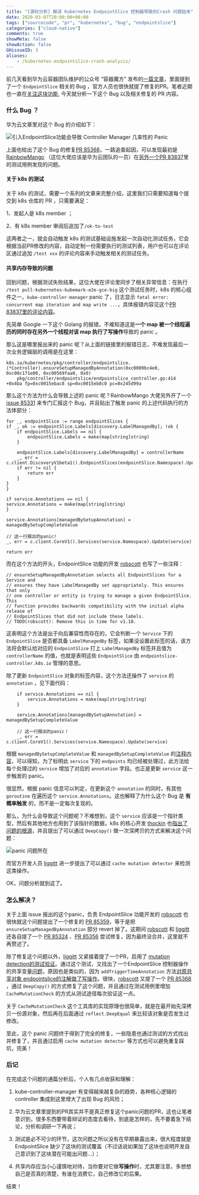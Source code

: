 ```yaml
---
title: "[源码分析] 解读 Kubernetes EndpointSlice 控制器导致的Crash 问题始末"
date: 2020-03-07T20:00:00+08:00
tags: ["sourcecode", "pr", "kubernetes", "bug", "endpointslice"]
categories: ["cloud-native"]
comments: true
showMeta: false
showAction: false
GHissueID: 3
aliases:
    - /kubernetes-endpointslice-crash-analysis/
---
```


前几天看到华为云容器团队维护的公众号 “容器魔方” 发布的[一篇文章](https://mp.weixin.qq.com/s/d-9QSu7Y2VuCmMWZgk4XyQ)，里面提到了一个 `EndpointSlice` 相关的 Bug ，官方人员也很快就提了修复的PR。笔者近期也一直在[关注这块功能](https://github.com/kubernetes/website/pull/18343), 今天就分析一下这个 Bug 以及相关修复的 PR 内容。

<!--more-->

### 什么 Bug ？

华为云文章里对这个 Bug 的介绍如下：

![引入EndpointSlice功能会导致 Controller Manager 几率性的 Panic](/images/2020/Mar/endpoint_slice_crash.jpg)

上面也给出了这个 Bug 的修复[PR 85368](https://github.com/kubernetes/kubernetes/pull/85368)，一路追查起因，可以发现最初是 [RainbowMango](https://github.com/RainbowMango) （这位大佬应该是华为云团队的一员）在[另外一个PR 83837](https://github.com/kubernetes/kubernetes/pull/83837#issuecomment-553715114)里的测试用例发现的问题。

#### 关于 k8s 的测试

关于 k8s 的测试，需要一个系列的文章来完整介绍，这里我们只需要知道每个提交到 k8s 仓库的 PR ，只需要满足：

1、发起人是 k8s member ；

2、有 k8s member 审阅后追加了`/ok-to-test`

这两者之一，就会自动触发 k8s 的测试基础设施发起一次自动化测试任务，它会根据当前PR修改的内容，自动定制一份需要执行的测试列表，用户也可以在评论区通过追加 `/test xxx` 的评论内容来手动触发相关的测试任务。

#### 共享内存导致的问题

回到问题，根据测试失败结果，这位大佬在评论里同步了相关异常信息：在执行 `/test pull-kubernetes-kubemark-e2e-gce-big` 这个测试任务时，k8s 的核心组件之一，`kube-controller-manager` panic 了，日志显示 `fatal error: concurrent map iteration and map write
...`，具体报错内容见这个[PR 83837里的评论内容](https://github.com/kubernetes/kubernetes/pull/83837#issuecomment-553715114)。

先简单 Google 一下这个 Golang 的报错，不难知道这是**一个 map 被一个线程遍历的同时存在另外一个线程对该 map 执行了写操作**导致的 panic 。

那么这是哪里报出来的 panic 呢？从上面的链接里的报错日志，不难发现最后一次业务逻辑层的调用是在这里：

```
k8s.io/kubernetes/pkg/controller/endpointslice.(*Controller).ensureSetupManagedByAnnotation(0xc0009bc4e0, 0xc00c171e00, 0xc00569faa0, 0x0)
	pkg/controller/endpointslice/endpointslice_controller.go:414 +0x4ba fp=0xc0015ebac8 sp=0xc0015eb8c0 pc=0x245d99a
```

那么这个方法为什么会导致上述的 panic 呢？RainbowMango 大佬另外开了一个 [issue 85331](https://github.com/kubernetes/kubernetes/issues/85331#issue-523321015) 来专门汇报这个 Bug，并且贴出了触发 panic 的上述代码执行的方法体部分：

```
for _, endpointSlice := range endpointSlices { 
if _, ok := endpointSlice.Labels[discovery.LabelManagedBy]; !ok { 
    if endpointSlice.Labels == nil { 
        endpointSlice.Labels = make(map[string]string) 
    } 

    endpointSlice.Labels[discovery.LabelManagedBy] = controllerName 
    _, err = c.client.DiscoveryV1beta1().EndpointSlices(endpointSlice.Namespace).Update(endpointSlice) 
    if err != nil { 
        return err 
    } 
} 
} 

if service.Annotations == nil { 
service.Annotations = make(map[string]string) 
} 

service.Annotations[managedBySetupAnnotation] = managedBySetupCompleteValue 

// 这一行报出的panic!
_, err = c.client.CoreV1().Services(service.Namespace).Update(service)

return err
```

而在这个方法的开头，EndpointSlice 功能的开发 [robscott](github.com/robscott) 也写了一些注释：

```
// ensureSetupManagedByAnnotation selects all EndpointSlices for a Service and
// ensures they have LabelManagedBy set appropriately. This ensures that only
// one controller or entity is trying to manage a given EndpointSlice. This
// function provides backwards compatibility with the initial alpha release of
// EndpointSlices that did not include these labels.
// TODO(robscott): Remove this in time for v1.18.
```

这表明这个方法是出于向后兼容性而存在的，它会判断一个 `Service` 下的 `EndpointSlice` 是否都具备 `LabelManagedBy` 标签，如果没设置此标签的话，该方法将会默认给对应的 `EndpointSlice` 打上 `LabelManagedBy` 标签并且值为 `controllerName` 的值，也就是表明这些 `EndpointSlice` 由 `endpointslice-controller.k8s.io` 管理的意思。

除了更新 `EndpointSlice` 对象的标签内容，这个方法还操作了 `service` 的 `annotation` ，见下面代码：

```
    if service.Annotations == nil {
        service.Annotations = make(map[string]string)
    }

    service.Annotations[managedBySetupAnnotation] = managedBySetupCompleteValue

    // 这一行报出的panic！
    _, err = c.client.CoreV1().Services(service.Namespace).Update(service)
```

根据 `managedBySetupCompleteValue` 和 `managedBySetupCompleteValue` 的[注释内容](https://github.com/kubernetes/kubernetes/blob/ded6ee953c68f8333ee6291e0bcb7e58604fac00/pkg/controller/endpointslice/endpointslice_controller.go#L60)，可以得知，为了标明此 `service` 下的 `endpoints` 均已经被处理过，此方法给每个处理过的 `service` 增加了对应的 `annotation` 字段。也正是更新 `service` 这一步触发的 panic。

很显然，根据 panic 信息可以判定，在更新这个 `annotation` 的同时，有其他 `goroutine` 在遍历这个 `service.Annotations`。这也解释了为什么这个 Bug 是 **有概率触发** 的，而不是一定每次复现的。

那么，为什么会导致这个问题呢？不难想到，这个 `service` 应该是一个指针类型，然后有其他地方也用到了该指针的数据，k8s 的核心开发 [thockin](github.com/thockin) 也[指出了问题的根源](https://github.com/kubernetes/kubernetes/issues/85331#issuecomment-554428828)，并且提出了可以通过 `DeepCopy()` 做一次深拷贝的方式来解决这个问题：

![panic 问题所在](/images/2020/Mar/thockin-comment-service-es-panic.jpg)

而官方开发人员 [liggitt](https://github.com/liggitt) 进一步提出了可以通过 `cache mutation detector` 来检测这类操作。

OK，问题分析就到这了。

### 怎么解决？

关于上面 issue 报出的这个panic，负责 EndpointSlice 功能开发的 [robscott](github.com/robscott) 也很快就这个问题提出了一个修复的 [PR 85359](https://github.com/kubernetes/kubernetes/pull/85359)，等于是把 `ensureSetupManagedByAnnotation` 部分 revert 掉了。这期间 [robscott](github.com/robscott) 和 [liggitt](https://github.com/liggitt) 还各自提了一个 [PR 85324](https://github.com/kubernetes/kubernetes/pull/85324) 、[PR 85356](https://github.com/kubernetes/kubernetes/pull/85356) 尝试修复，因为最终没合并，这里就不再赘述了。

除了修复这个问题以外，[liggitt](https://github.com/liggitt) 又紧接着提了一个PR，启用了 [mutation detection的测试验证](https://github.com/kubernetes/kubernetes/pull/85350)。通过这个测试，又找出了一个EndpointSlice 控制器操作的共享变量[问题](https://github.com/kubernetes/kubernetes/issues/85364)，原因也是类似的，因为 `addTriggerTimeAnnotation` 方法[对原共享对象 endpointslice的注解做了写操作](https://github.com/kubernetes/kubernetes/blob/86141c0cce2496508c2f9c1f1af3e6cbfb69f50c/pkg/controller/endpointslice/utils.go#L272)。很快，[robscott](github.com/robscott) 又提了一个 [PR 85368](https://github.com/kubernetes/kubernetes/pull/85368) ，通过 `DeepCopy()` 的方式修复了这个问题，并且通过在测试用例里增加 `CacheMutationCheck` 的方式从测试途径每次验证这一点。

关于 `CacheMutationCheck` 这个工具库的实现原理也很简单，就是在最开始先深拷贝一份源对象，然后再在后面通过 `reflect.DeepEqual` 来比较该对象是否发生过修改。

至此，这个 panic 问题终于得到了完全的修复，一些隐患也通过测试的方式找出并修复了，并且通过启用 `cache mutation detector` 等方式也可以避免重复踩坑，完美！

### 后记

在完成这个问题的通篇分析后，个人有几点收获和理解：

1. kube-controller-manager 有变得越来越复杂的趋势，各种核心逻辑的controller 集成到这里增大了出现 Bug 的风险；

2. 华为云文章里提到的PR其实并不是真正修复这个panic问题的PR，这也让笔者意识到，很多东西要带着辩证的态度去看待，到底是怎样的，先不要着急下结论，分析和调研一下再说；

3. 测试是必不可少的环节，这次问题之所以没有在早期暴露出来，很大程度就是 EndpointSlice 缺少了这块的测试覆盖（不过话说如果加了这块也说明开发自己意识到了这块潜在可能出问题...）；

4. 共享内存应当小心谨慎地对待，当你要对它做**写操作**时，尤其要注意，多想想自己是否真的清楚，有谁在消费它，自己修改它的后果。

结束！
